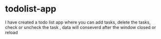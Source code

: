 # todolist-app
I have created a todo list app where you can add tasks, delete the tasks, check or uncheck the task , data will conseverd after the window closed or reload
